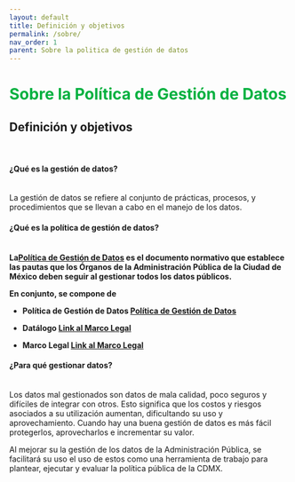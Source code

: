 ```yaml
---
layout: default
title: Definición y objetivos
permalink: /sobre/
nav_order: 1
parent: Sobre la politica de gestión de datos
---
```



<h1 style="color:#00b140">Sobre la Política de Gestión de Datos</h1>

<h2>Definición y objetivos</h2>
<br>

<h4><b>¿Qué es la gestión de datos?</b></h4>
<br>
La gestión de datos se refiere al conjunto de prácticas, procesos, y procedimientos que se llevan a cabo en el manejo de los datos.

<h4>¿Qué es la política de gestión de datos?<h4><br>
La<a href="https://viriesc.github.io/micrositio_adip/datalogo">Política de Gestión de Datos</a> es el documento normativo que establece las pautas que los Órganos de la Administración Pública de la Ciudad de México deben seguir al gestionar todos los datos públicos. 

En conjunto, se compone de


- Política  de Gestión de Datos <a href="https://viriesc.github.io/micrositio_adip/datalogo">Política de Gestión de Datos</a>
- Datálogo <a href="https://viriesc.github.io/micrositio_adip/datalogo">Link al Marco Legal</a>

- Marco Legal <a href="https://viriesc.github.io/micrositio_adip/datalogo">Link al Marco Legal</a>

<h4><b>¿Para qué gestionar datos?</b></h4>
 <br>
Los datos mal gestionados son datos de mala calidad, poco seguros y difíciles de integrar con otros. Esto significa que los costos y riesgos asociados a su utilización aumentan, dificultando su uso y aprovechamiento. Cuando hay una buena gestión de datos es más fácil protegerlos, aprovecharlos e incrementar su valor. 

Al mejorar su la gestión de los datos de la Administración Pública, se facilitará su uso el uso de estos como una herramienta de trabajo para plantear, ejecutar y evaluar la política pública de la CDMX. 
